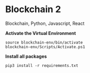 # Blockchain 2
Blockchain, Python, Javascript, React

**Activate the Virtual Environment**
```
source blockchain-env/bin/activate
blockchain-env/Scripts/Activate.ps1

```

**Install all packages**
```
pip3 install -r requirements.txt
```

